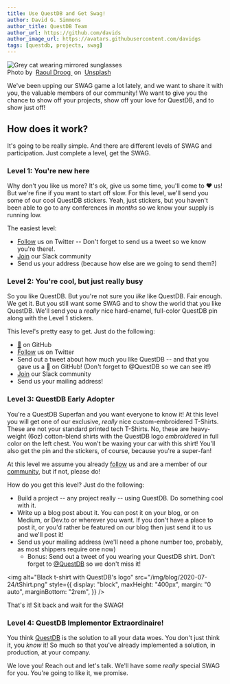 ```yaml
---
title: Use QuestDB and Get Swag!
author: David G. Simmons
author_title: QuestDB Team
author_url: https://github.com/davids
author_image_url: https://avatars.githubusercontent.com/davidgs
tags: [questdb, projects, swag]
---
```


<div
  className="banner"
  style={{ fontSize: "14px", marginBottom: "1rem", textAlign: "center" }}
>
  <img
    alt="Grey cat wearing mirrored sunglasses"
    src="/img/blog/2020-07-24/banner.jpg"
  />
  <div>
    Photo by&nbsp;
    <a href="https://unsplash.com/@raouldroog?utm_source=unsplash&utm_medium=referral&utm_content=creditCopyText">
      Raoul Droog
    </a>&nbsp;on&nbsp;
    <a href="https://unsplash.com/s/photos/swag?utm_source=unsplash&utm_medium=referral&utm_content=creditCopyText">
      Unsplash
    </a>
  </div>
</div>

We've been upping our SWAG game a lot lately, and we want to share it with you,
the valuable members of our community! We want to give you the chance to show
off your projects, show off your love for QuestDB, and to show just off!

<!-- truncate -->

## How does it work?

It's going to be really simple. And there are different levels of SWAG and
participation. Just complete a level, get the SWAG.

### Level 1: You're new here

Why don't you like us more? It's ok, give us some time, you'll come to ❤️ us!
But we're fine if you want to start off slow. For this level, we'll send you
some of our cool QuestDB stickers. Yeah, just stickers, but you haven't been
able to go to any conferences in _months_ so we know your supply is running low.

The easiest level:

- [Follow](https://twitter.com/intent/follow?screen_name=QuestDB) us on Twitter
  -- Don't forget to send us a tweet so we know you're there!.
- [Join]({@slackUrl@}) our Slack community
- Send us your address (because how else are we going to send them?)

### Level 2: You're cool, but just really busy

So you like QuestDB. But you're not sure you _like_ like QuestDB. Fair enough.
We get it. But you still want some SWAG and to show the world that you like
QuestDB. We'll send you a _really_ nice hard-enamel, full-color QuestDB pin
along with the Level 1 stickers.

This level's pretty easy to get. Just do the following:

- [🌟](https://github.com/questdb/questdb) on GitHub
- [Follow](https://twitter.com/intent/follow?screen_name=QuestDB) us on Twitter
- Send out a tweet about how much you like QuestDB -- and that you gave us a 🌟
  on GitHub! (Don't forget to @QuestDB so we can see it!)
- [Join]({@slackUrl@}) our Slack community
- Send us your mailing address!

### Level 3: QuestDB Early Adopter

You're a QuestDB Superfan and you want everyone to know it! At this level you
will get one of our exclusive, _really_ nice custom-embroidered T-Shirts. These
are not your standard printed tech T-Shirts. No, these are heavy-weight (6oz)
cotton-blend shirts with the QuestDB logo _embroidered_ in full color on the
left chest. You won't be waxing your car with this shirt! You'll also get the
pin and the stickers, of course, because you're a super-fan!

At this level we assume you already
[follow](https://twitter.com/intent/follow?screen_name=QuestDB) us and are a
member of our [community]({@slackUrl@}), but if not, please do!

How do you get this level? Just do the following:

- Build a project -- any project really -- using QuestDB. Do something cool with
  it.
- Write up a blog post about it. You can post it on your blog, or on Medium, or
  Dev.to or wherever you want. If you don't have a place to post it, or you'd
  rather be featured on _our_ blog then just send it to us and we'll post it!
- Send us your mailing address (we'll need a phone number too, probably, as most
  shippers require one now)
  - Bonus: Send out a tweet of you wearing your QuestDB shirt. Don't forget to
    [@QuestDB](https://twitter.com/intent/follow?screen_name=QuestDB) so we
    don't miss it!

<img
  alt="Black t-shirt with QuestDB's logo"
  src="/img/blog/2020-07-24/tShirt.png"
  style={{
    display: "block",
    maxHeight: "400px",
    margin: "0 auto",
    marginBottom: "2rem",
  }}
/>

That's it! Sit back and wait for the SWAG!

### Level 4: QuestDB Implementor Extraordinaire!

You think [QuestDB](https://questdb.io) is the solution to all your data woes.
You don't just think it, you _know_ it! So much so that you've already
implemented a solution, in production, at your company.

We love you! Reach out and let's talk. We'll have some _really_ special SWAG for
you. You're going to like it, we promise.
